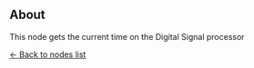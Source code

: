 ## About
This node gets the current time on the Digital Signal processor

[<- Back to nodes list](Nodes)
